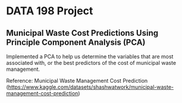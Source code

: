 # DATA 198 Project
## Municipal Waste Cost Predictions Using Principle Component Analysis (PCA) 

Implemented a PCA to help us determine the variables that are most associated with, or the best predictors of the cost of municipal waste management.

Reference: Municipal Waste Management Cost Prediction (https://www.kaggle.com/datasets/shashwatwork/municipal-waste-management-cost-prediction)

